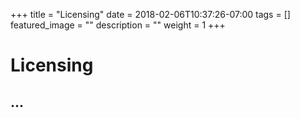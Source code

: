 +++
title =  "Licensing"
date = 2018-02-06T10:37:26-07:00
tags = []
featured_image = ""
description = ""
weight = 1
+++

# Licensing

## ...